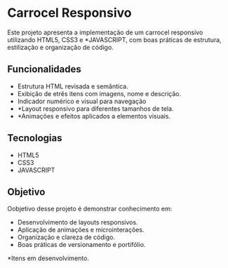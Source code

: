 # Carrocel Responsivo

Este projeto apresenta a implementação de um carrocel responsivo utilizando HTML5, CSS3 e *JAVASCRIPT, com boas práticas de estrutura, estilização e organização de código.

## Funcionalidades

- Estrutura HTML revisada e semântica.
- Exibição de etrês itens com imagens, nome e descrição.
- Indicador numérico e visual para navegação
- *Layout responsivo para diferentes tamanhos de tela.
- *Animações e efeitos aplicados a elementos visuais.

## Tecnologias

- HTML5
- CSS3
- JAVASCRIPT

## Objetivo

Oobjetivo desse projeto é demonstrar conhecimento em:

- Desenvolvimento de layouts responsivos.
- Aplicação de animações e microinterações.
- Organização e clareza de código.
- Boas práticas de versionamento e portifólio.



*Itens em desenvolvimento.
